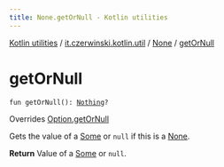 ```yaml
---
title: None.getOrNull - Kotlin utilities
---
```


[Kotlin utilities](../../index.html) / [it.czerwinski.kotlin.util](../index.html) / [None](index.html) / [getOrNull](./get-or-null.html)

# getOrNull

`fun getOrNull(): `[`Nothing`](https://kotlinlang.org/api/latest/jvm/stdlib/kotlin/-nothing/index.html)`?`

Overrides [Option.getOrNull](../-option/get-or-null.html)

Gets the value of a [Some](../-some/index.html) or `null` if this is a [None](index.html).

**Return**
Value of a [Some](../-some/index.html) or `null`.

